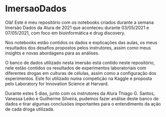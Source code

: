 # ImersaoDados

Olá! Este é meu repositório com os notebooks criados durante a semana Imersão Dados da Alura de 2021 que aconteceu durante 03/05/2021 e 07/05/2021, com foco em bioinformática e drug discovery.

Nos notebooks estão contidos os dados e explicações das aulas, os meus resultados dos desafios propostos pelos instrutores, assim como meus insights e novas abordagens para as análises.

O banco de dados utilizado nesta imersão está contido neste repositório, nele estão contidos os resultados de experimentos laboratoriais com diferentes drogas em culturas de células, assim como a configuração dos experimentos. Este foi utilizado numa competição na Kaggle e proposta pelo Laboratory for Innovation Science at Harvard.

Durante estes 5 dias, junto com os instrutores da Alura Thiago G. Santos, Vanessa Leiko e Guilherme Silveira, pudemos fazer análise deste banco de dados e tirar algumas conclusões importantes para o entendimento da ação de cada droga utilizada.
